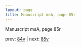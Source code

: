 ```yaml
---
layout: page
title: Manuscript msA, page 85r
---
```


Manuscript msA, page 85r

prev:  [84v](../84v) | next:  [85v](../85v)